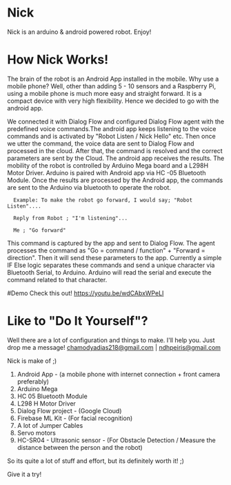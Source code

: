# Nick
Nick is an arduino &amp; android powered robot. Enjoy!


# How Nick Works!
The brain of the robot is an Android App installed in the mobile. Why use a mobile phone? Well, other than adding 5 - 10 sensors and a Raspberry Pi, 
using a mobile phone is much more easy and straight forward. It is a compact device with very high flexibility. Hence we decided to go with the android app. 

We connected it with Dialog Flow and configured Dialog Flow agent with the predefined voice commands.The android app keeps listening to the voice commands and 
is activated by "Robot Listen / Nick Hello" etc. Then once we utter the command, the voice data are sent to Dialog Flow and processed in the cloud. 
After that, the command is resolved and the correct parameters are sent by the Cloud. The android app receives the results. The mobility of the robot is 
controlled by Arduino Mega board and a L298H Motor Driver. Arduino is paired with Android app via HC -05  Bluetooth Module. Once the results are processed by the 
Android app, the commands are sent to the Arduino via bluetooth to operate the robot.
 
      Example: To make the robot go forward, I would say; "Robot Listen"....
      
      Reply from Robot ; "I'm listening"...
      
      Me ; "Go forward"
      
This command is captured by the app and sent to Dialog Flow. The agent processes the command as "Go = command / function" + "Forward = direction".
Then it will send these parameters to the app. Currently a simple IF Else logic separates these commands and send a unique character via Bluetooth Serial, 
to Arduino. Arduino will read the serial and execute the command related to that character.

#Demo
Check this out!
https://youtu.be/wdCAbxWPeLI

# Like to "Do It Yourself"?
Well there are a lot of configuration and things to make. I'll help you. Just drop me a message! chamodyadias218@gmail.com | ndhpeiris@gmail.com

Nick is make of ;)
1) Android App - (a mobile phone with internet connection + front camera preferably)
2) Arduino Mega
3) HC 05 Bluetooth Module
4) L298 H Motor Driver
5) Dialog Flow project - (Google Cloud)
6) Firebase ML Kit - (For facial recognition)
7) A lot of Jumper Cables
8) Servo motors
9) HC-SR04 - Ultrasonic sensor - (For Obstacle Detection / Measure the distance between the person and the robot)

So its quite a lot of stuff and effort, but its definitely worth it! ;)

Give it a try!
